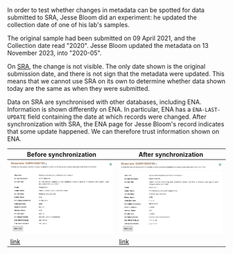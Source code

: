 In order to test whether changes in metadata can be spotted for data submitted to SRA, Jesse Bloom did an experiment: he updated the collection date of one of his lab's samples. 

The original sample had been submitted on 09 April 2021, and the Collection date read "2020". Jesse Bloom updated the metadata on 13 November 2023, into "2020-05". 

On [SRA](https://www.ncbi.nlm.nih.gov/biosample/?term=SAMN18683769), the change is not visible. The only date shown is the original submission date, and there is not sign that the metadata were updated. This means that we cannot use SRA on its own to determine whether data shown today are the same as when they were submitted.  

Data on SRA are synchronised with other databases, including ENA. Information is shown differently on ENA. In particular, ENA has a `ENA-LAST-UPDATE` field containing the date at which records were changed. After synchronization with SRA, the ENA page for Jesse Bloom's record indicates that some update happened. We can therefore trust information shown on ENA.  

| Before synchronization | After synchronization |  
|---|---|
|![screenshot before](../img/ENA_JB_before.png) | ![screenshot after](../img/ENA_JB_after.png) | 
|[link](https://web.archive.org/web/20231114214857/https://www.ebi.ac.uk/ena/browser/view/SAMN18683769) | [link](https://www.ebi.ac.uk/ena/browser/view/SAMN18683769) |




